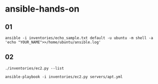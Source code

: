 # ansible-hands-on
## 01
```
ansible -i inventories/echo_sample.txt default -u ubuntu -m shell -a 'echo "YOUR_NAME">>/home/ubuntu/ansible.log'
```

## 02
```
./inventories/ec2.py --list

ansible-playbook -i inventories/ec2.py servers/apt.yml
```
